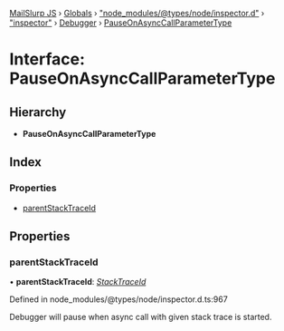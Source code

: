 [MailSlurp JS](../README.md) › [Globals](../globals.md) › ["node_modules/@types/node/inspector.d"](../modules/_node_modules__types_node_inspector_d_.md) › ["inspector"](../modules/_node_modules__types_node_inspector_d_._inspector_.md) › [Debugger](../modules/_node_modules__types_node_inspector_d_._inspector_.debugger.md) › [PauseOnAsyncCallParameterType](_node_modules__types_node_inspector_d_._inspector_.debugger.pauseonasynccallparametertype.md)

# Interface: PauseOnAsyncCallParameterType

## Hierarchy

* **PauseOnAsyncCallParameterType**

## Index

### Properties

* [parentStackTraceId](_node_modules__types_node_inspector_d_._inspector_.debugger.pauseonasynccallparametertype.md#parentstacktraceid)

## Properties

###  parentStackTraceId

• **parentStackTraceId**: *[StackTraceId](_node_modules__types_node_inspector_d_._inspector_.runtime.stacktraceid.md)*

Defined in node_modules/@types/node/inspector.d.ts:967

Debugger will pause when async call with given stack trace is started.
